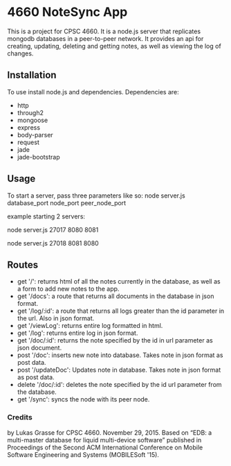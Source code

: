 # 4660 NoteSync App

This is a project for CPSC 4660. It is a node.js server that replicates mongodb databases in a peer-to-peer network. It provides an api for creating, updating, deleting and getting notes, as well as viewing the log of changes. 

## Installation

To use install node.js and dependencies. Dependencies are:

- http
- through2
- mongoose
- express
- body-parser
- request
- jade
- jade-bootstrap

## Usage

To start a server, pass three parameters like so:
node server.js database_port node_port peer_node_port

example starting 2 servers:

node server.js 27017 8080 8081

node server.js 27018 8081 8080

## Routes

- get '/': returns html of all the notes currently in the database, as well as a form to add new notes to the app.
- get '/docs': a route that returns all documents in the database in json format. 
- get '/log/:id': a route that returns all logs greater than the id parameter in the url. Also in json format.
- get '/viewLog': returns entire log formatted in html.
- get '/log': returns entire log in json format. 
- get '/doc/:id': returns the note specified by the id in url parameter as json document. 
- post '/doc': inserts new note into database. Takes note in json format as post data.
- post '/updateDoc': Updates note in database. Takes note in json format as post data.
- delete '/doc/:id': deletes the note specified by the id url parameter from the database. 
- get '/sync': syncs the node with its peer node. 

### Credits
by Lukas Grasse for CPSC 4660. November 29, 2015. Based on “EDB: a multi-master database for liquid multi-device software” published in Proceedings of the Second ACM International Conference on Mobile Software Engineering and Systems (MOBILESoft '15).
